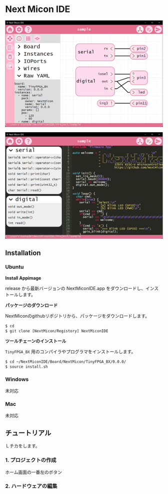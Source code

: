 # Next Micon IDE

![](./doc/img/ide_hw.png)

![](./doc/img/ide_sw.png)

## Installation

### Ubuntu

**Install Appimage**

release から最新バージョンの NextMiconIDE.app をダウンロードし、インストールします。

**パッケージのダウンロード**

NextMiconのgithubリポジトリから、パッケージをダウンロードします。

```
$ cd
$ git clone [NextMicon/Registory] NextMiconIDE
```

**ツールチェーンのインストール**

`TinyFPGA_BX` 用のコンパイラやプログラマをインストールします。

```
$ cd ~/NextMiconIDE/Board/NextMicon/TinyFPGA_BX/0.0.0/
$ source install.sh
```

### Windows

未対応

### Mac

未対応

## チュートリアル

Ｌチカをします。

### 1. プロジェクトの作成

ホーム画面の一番左のボタン

### 2. ハードウェアの編集
